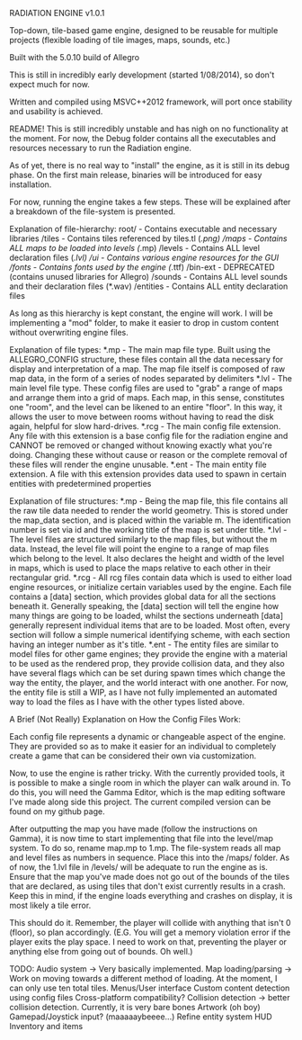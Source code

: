RADIATION ENGINE v1.0.1

Top-down, tile-based game engine, designed to be reusable for multiple projects (flexible
loading of tile images, maps, sounds, etc.)

Built with the 5.0.10 build of Allegro

This is still in incredibly early development (started 1/08/2014), so don't expect much for now.

Written and compiled using MSVC++2012 framework, will port once stability and usability is achieved.

README!
This is still incredibly unstable and has nigh on no functionality at the moment. For now, the Debug folder
contains all the executables and resources necessary to run the Radiation engine.

As of yet, there is no real way to "install" the engine, as it is still in its debug phase. On the first main
release, binaries will be introduced for easy installation.

For now, running the engine takes a few steps. These will be explained after a breakdown of the file-system is
presented.

Explanation of file-hierarchy:
root/ - Contains executable and necessary libraries
	/tiles - Contains tiles referenced by tiles.tl (*.png)
	/maps - Contains ALL maps to be loaded into levels (*.mp)
	/levels - Contains ALL level declaration files (*.lvl)
	/ui - Contains various engine resources for the GUI
		/fonts - Contains fonts used by the engine (*.ttf)
	/bin-ext - DEPRECATED (contains unused libraries for Allegro)
	/sounds - Contains ALL level sounds and their declaration files (*.wav)
	/entities - Contains ALL entity declaration files
	
As long as this hierarchy is kept constant, the engine will work. I will be implementing a "mod"
folder, to make it easier to drop in custom content without overwriting engine files.

Explanation of file types:
	*.mp - The main map file type. Built using the ALLEGRO_CONFIG structure, these files contain all the data
			necessary for display and interpretation of a map. The map file itself is composed of raw map data,
			in the form of a series of nodes separated by delimiters
	*.lvl - The main level file type. These config files are used to "grab" a range of maps and arrange them into a grid
			of maps. Each map, in this sense, constitutes one "room", and the level can be likened to an entire "floor".
			In this way, it allows the user to move between rooms without having to read the disk again, helpful for
			slow hard-drives.
	*.rcg - The main config file extension. Any file with this extension is a base config file for the radiation engine
			and CANNOT be removed or changed without knowing exactly what you're doing. Changing these without cause
			or reason or the complete removal of these files will render the engine unusable.
	*.ent - The main entity file extension. A file with this extension provides data used to spawn in certain entities
			with predetermined properties
			
Explanation of file structures:
	*.mp - Being the map file, this file contains all the raw tile data needed to render the world geometry. This is stored
			under the map_data section, and is placed within the variable m. The identification number is set via id and the
			working title of the map is set under title.
	*.lvl - The level files are structured similarly to the map files, but without the m data. Instead, the level file will
			point the engine to a range of map files which belong to the level. It also declares the height and width of the
			level in maps, which is used to place the maps relative to each other in their rectangular grid.
	*.rcg - All rcg files contain data which is used to either load engine resources, or initialize certain variables used
			by the engine. Each file contains a [data] section, which provides global data for all the sections beneath it.
			Generally speaking, the [data] section will tell the engine how many things are going to be loaded, whilst the
			sections underneath [data] generally represent individual items that are to be loaded. Most often, every section
			will follow a simple numerical identifying scheme, with each section having an integer number as it's title.
	*.ent - The entity files are similar to model files for other game engines; they provide the engine with a material to be
			used as the rendered prop, they provide collision data, and they also have several flags which can be set during
			spawn times which change the way the entity, the player, and the world interact with one another. For now, the entity
			file is still a WIP, as I have not fully implemented an automated way to load the files as I have with the other
			types listed above.
			
A Brief (Not Really) Explanation on How the Config Files Work:

Each config file represents a dynamic or changeable aspect of the engine. They are provided so as to make it easier for an
individual to completely create a game that can be considered their own via customization.
	
Now, to use the engine is rather tricky. With the currently provided tools, it is possible to make a single room in which
the player can walk around in. To do this, you will need the Gamma Editor, which is the map editing software I've made along
side this project. The current compiled version can be found on my github page.

After outputting the map you have made (follow the instructions on Gamma), it is now time to start implementing that file
into the level/map system. To do so, rename map.mp to 1.mp. The file-system reads all map and level files as numbers in
sequence. Place this into the /maps/ folder. As of now, the 1.lvl file in /levels/ will be adequate to run the engine as is.
Ensure that the map you've made does not go out of the bounds of the tiles that are declared, as using tiles that don't exist
currently results in a crash. Keep this in mind, if the engine loads everything and crashes on display, it is most likely a
tile error.

This should do it. Remember, the player will collide with anything that isn't 0 (floor), so plan accordingly. (E.G. You will get
a memory violation error if the player exits the play space. I need to work on that, preventing the player or anything else from
going out of bounds. Oh well.)

TODO:
Audio system -> Very basically implemented.
Map loading/parsing -> Work on moving towards a different method of loading. At the moment, I can only use ten total tiles.
Menus/User interface
Custom content detection using config files
Cross-platform compatibility?
Collision detection -> better collision detection. Currently, it is very bare bones
Artwork (oh boy)
Gamepad/Joystick input? (maaaaaybeeee...)
Refine entity system
HUD
Inventory and items
